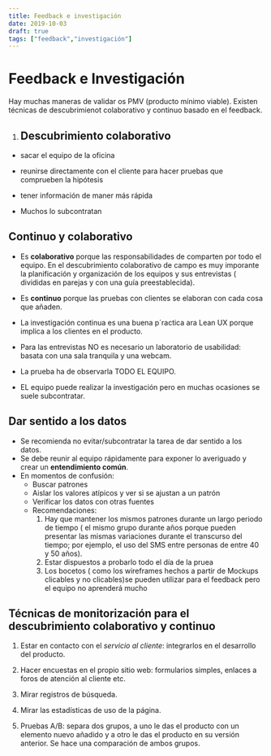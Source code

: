 ```yaml
---
title: Feedback e investigación 
date: 2019-10-03
draft: true
tags: ["feedback","investigación"]
--- 
```


# Feedback e Investigación 

Hay muchas maneras de validar os PMV (producto mínimo viable). Existen técnicas de descubrimienot colaborativo y continuo basado en el feedback. 

1. ## Descubrimiento colaborativo

 * sacar el equipo de la oficina

 * reunirse directamente con el cliente para hacer pruebas que comprueben la hipótesis
 
 * tener información de maner más rápida 
 
 * Muchos lo subcontratan 
 
 ## Continuo y colaborativo
  
  * Es **colaborativo** porque las responsabilidades de comparten por todo el equipo.  En el descubrimiento colaborativo de campo es muy imporante la planificación y organización de los equipos y sus entrevistas ( divididas en parejas y con una guía preestablecida). 
 
  * Es **continuo** porque las pruebas con clientes se elaboran con cada cosa que añaden.  
  
  * La investigación continua es una buena p´ractica ara Lean UX porque implica a los clientes en el producto. 
  
  * Para las entrevistas NO es necesario un laboratorio de usabilidad: basata con una sala tranquila y una webcam. 
  
  * La prueba ha de observarla TODO EL EQUIPO. 
  
  * EL equipo puede realizar la investigación pero en muchas ocasiones se suele subcontratar. 
  
 ## Dar sentido a los datos
  
  * Se recomienda no evitar/subcontratar la tarea de dar sentido a los datos. 
  * Se debe reunir al equipo rápidamente para exponer lo averiguado y crear un **entendimiento común**. 
  * En momentos de confusión: 
    * Buscar patrones 
    * Aislar los valores atípicos y ver si se ajustan a un patrón
    * Verificar los datos con otras fuentes
    * Recomendaciones: 
      1. Hay que mantener los mismos patrones durante un largo periodo de tiempo ( el mismo grupo durante años porque pueden presentar las mismas variaciones durante el transcurso del tiempo; por ejemplo, el uso del SMS entre personas de entre 40 y 50 años). 
      2. Estar dispuestos a probarlo todo el día de la pruea
      3. Los bocetos ( como los wireframes hechos a partir de Mockups clicables y no clicables)se pueden utilizar para el feedback pero el equipo no aprenderá mucho
    
 ## Técnicas de monitorización para el descubrimiento colaborativo y continuo 
 
 1. Estar en contacto con el *servicio al cliente*: integrarlos en el desarrollo del producto. 
 
 2. Hacer encuestas en el propio sitio web: formularios simples, enlaces a foros de atención al cliente etc.

 3. Mirar registros de búsqueda.
 
 4. Mirar las estadísticas de uso de la página. 
 
 5. Pruebas A/B: separa dos grupos, a uno le das el producto con un elemento nuevo añadido y a otro le das el producto en su versión anterior. Se hace una comparación de ambos grupos.
    
    

    
